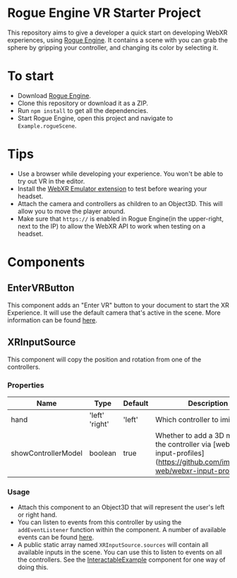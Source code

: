 # Rogue Engine VR Starter Project
This repository aims to give a developer a quick start on developing WebXR experiences, using [Rogue Engine](rogueengine.io). It contains a scene with you can grab the sphere by gripping your controller, and changing its color by selecting it.

# To start
* Download [Rogue Engine](https://rogueengine.io/download/).
* Clone this repository or download it as a ZIP.
* Run `npm install` to get all the dependencies.
* Start Rogue Engine, open this project and navigate to `Example.rogueScene`.

# Tips
* Use a browser while developing your experience. You won't be able to try out VR in the editor.
* Install the [WebXR Emulator extension](https://github.com/MozillaReality/WebXR-emulator-extension) to test before wearing your headset.
* Attach the camera and controllers as children to an Object3D. This will allow you to move the player around.
* Make sure that `https://` is enabled in Rogue Engine(in the upper-right, next to the IP) to allow the WebXR API to work when testing on a headset.


# Components

## EnterVRButton
This component adds an "Enter VR" button to your document to start the XR Experience. It will use the default camera that's active in the scene. More information can be found [here](https://threejs.org/docs/#manual/en/introduction/How-to-create-VR-content).

## XRInputSource
This component will copy the position and rotation from one of the controllers.

### Properties
| Name  | Type | Default | Description |
|-------|------|---------|-------------|
| hand  | 'left' 'right' | 'left' | Which controller to imitate |
| showControllerModel  | boolean | true  | Whether to add a 3D model of the controller via [webxr-input-profiles](https://github.com/immersive-web/webxr-input-profiles |

### Usage
* Attach this component to an Object3D that will represent the user's left or right hand.
* You can listen to events from this controller by using the `addEventListener` function within the component. A number of available events can be found [here](https://developer.mozilla.org/en-US/docs/Web/API/XRSession#events).
* A public static array named `XRInputSource.sources` will contain all available inputs in the scene. You can use this to listen to events on all the controllers. See the [InteractableExample](./Assets/InteractableExample.re.ts) component for one way of doing this.
